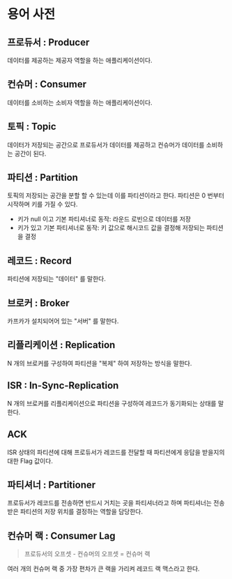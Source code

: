 # 용어 사전

## 프로듀서 : Producer

데이터를 제공하는 제공자 역할을 하는 애플리케이션이다.

## 컨슈머 : Consumer

데이터를 소비하는 소비자 역할을 하는 애플리케이션이다.

## 토픽 : Topic

데이터가 저장되는 공간으로 프로듀서가 데이터를 제공하고 컨슈머가 데이터를 소비하는 공간이 된다.

## 파티션 : Partition

토픽의 저장되는 공간을 분할 할 수 있는데 이를 파티션이라고 한다. 파티션은 0 번부터 시작하며 키를 가질 수 있다.

- 키가 null 이고 기본 파티셔너로 동작: 라운드 로빈으로 데이터를 저장
- 키가 있고 기본 파티셔너로 동작: 키 값으로 해시코드 값을 결정해 저장되는 파티션을 결정

## 레코드 : Record

파티션에 저장되는 "데이터" 를 말한다.

## 브로커 : Broker

카프카가 설치되어어 있는 "서버" 를 말한다.

## 리플리케이션 : Replication

N 개의 브로커를 구성하여 파티션을 "복제" 하여 저장하는 방식을 말한다.

## ISR : In-Sync-Replication

N 개의 브로커를 리플리케이션으로 파티션을 구성하여 레코드가 동기화되는 상태를 말한다.

## ACK

ISR 상태의 파티션에 대해 프로듀서가 레코드를 전달할 때 파티션에게 응답을 받을지의 대한 Flag 값이다.

## 파티셔너 : Partitioner

프로듀서가 레코드를 전송하면 반드시 거치는 곳을 파티셔너라고 하며 파티셔너는 전송받은 파티션의 저장 위치를 결정하는 역할을 담당한다.

## 컨슈머 랙 : Consumer Lag

> 프로듀서의 오프셋 - 컨슈머의 오프셋 = 컨슈머 랙

여러 개의 컨슈머 랙 중 가장 편차가 큰 랙을 가리켜 레코드 랙 맥스라고 한다.